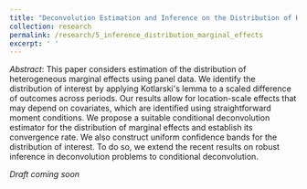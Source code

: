 ```yaml
---
title: "Deconvolution Estimation and Inference on the Distribution of Heterogeneous Marginal Effects Using Panel Data"
collection: research
permalink: /research/5_inference_distribution_marginal_effects
excerpt: ' '
---
```


*Abstract*: This paper considers estimation of the distribution of heterogeneous marginal effects using panel data.  We identify the distribution of interest by applying Kotlarski's lemma to a scaled difference of outcomes across periods.  Our results allow for location-scale effects that may depend on covariates, which are identified using straightforward moment conditions. We propose a suitable conditional deconvolution estimator for the distribution of marginal effects and establish its convergence rate. We  also construct uniform confidence bands for the distribution of interest. To do so, we extend the recent results on robust inference in deconvolution problems to conditional deconvolution.


*Draft coming soon*
